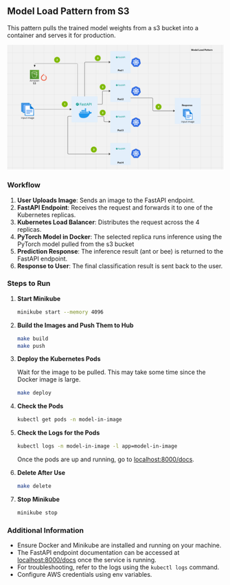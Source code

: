 ## Model Load Pattern from S3

This pattern pulls the trained model weights from a s3 bucket into a container and serves it for production.

![architecture](artifacts/architecture.png)

### Workflow

1. **User Uploads Image**: Sends an image to the FastAPI endpoint.
2. **FastAPI Endpoint**: Receives the request and forwards it to one of the Kubernetes replicas.
3. **Kubernetes Load Balancer**: Distributes the request across the 4 replicas.
4. **PyTorch Model in Docker**: The selected replica runs inference using the PyTorch model pulled from the s3 bucket
5. **Prediction Response**: The inference result (ant or bee) is returned to the FastAPI endpoint.
6. **Response to User**: The final classification result is sent back to the user.

### Steps to Run

1. **Start Minikube**

    ```bash
    minikube start --memory 4096
    ```

2. **Build the Images and Push Them to Hub**

    ```bash
    make build
    make push
    ```

3. **Deploy the Kubernetes Pods**

    Wait for the image to be pulled. This may take some time since the Docker image is large.

    ```bash
    make deploy
    ```

4. **Check the Pods**

    ```bash
    kubectl get pods -n model-in-image
    ```

5. **Check the Logs for the Pods**

    ```bash
    kubectl logs -n model-in-image -l app=model-in-image
    ```

    Once the pods are up and running, go to [localhost:8000/docs](http://localhost:8000/docs).

6. **Delete After Use**

    ```bash
    make delete
    ```

7. **Stop Minikube**

    ```bash
    minikube stop
    ```

### Additional Information

- Ensure Docker and Minikube are installed and running on your machine.
- The FastAPI endpoint documentation can be accessed at [localhost:8000/docs](http://localhost:8000/docs) once the service is running.
- For troubleshooting, refer to the logs using the `kubectl logs` command.
- Configure AWS credentials using env variables.

